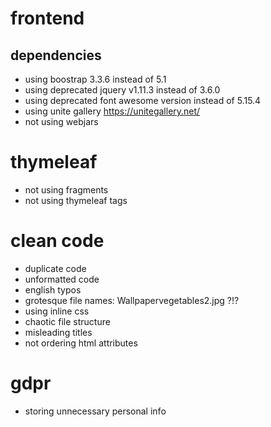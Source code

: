 # frontend

## dependencies
- using boostrap 3.3.6 instead of 5.1
- using deprecated jquery v1.11.3 instead of 3.6.0
- using deprecated font awesome version instead of 5.15.4
- using unite gallery https://unitegallery.net/
- not using webjars

# thymeleaf
- not using fragments
- not using thymeleaf tags

# clean code
- duplicate code
- unformatted code
- english typos
- grotesque file names: Wallpapervegetables2.jpg ?!?
- using inline css
- chaotic file structure
- misleading titles
- not ordering html attributes

# gdpr
- storing unnecessary personal info
